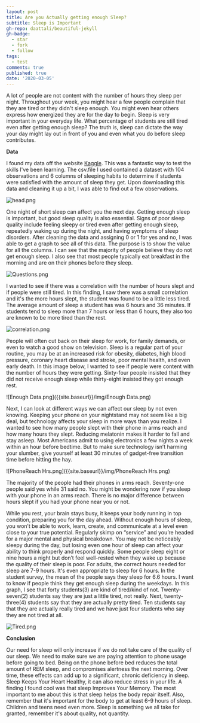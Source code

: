 ```yaml
---
layout: post
title: Are you Actually getting enough Sleep?
subtitle: Sleep is Important
gh-repo: daattali/beautiful-jekyll
gh-badge:
  - star
  - fork
  - follow
tags:
  - test
comments: true
published: true
date: '2020-03-05'
---
```


A lot of people are not content with the number of hours they sleep per night. Throughout your week, you might hear a few people complain that they are tired or they didn't sleep enough. You might even hear others express how energized they are for the day to begin. Sleep is very important in your everyday life. What percentage of students are still tired even after getting enough sleep? The truth is, sleep can dictate the way your day might lay out in front of you and even what you do before sleep contributes. 



**Data**



I found my data off the website [Kaggle](https://www.kaggle.com/mlomuscio/sleepstudypilot). This was a fantastic way to test the skills I've been learning. The csv.file I used contained a dataset with 104 observations and 6 columns of sleeping habits to determine if students were satisfied with the amount of sleep they get. Upon downloading this data and cleaning it up a bit, I was able to find out a few observations. 

![head.png]({{site.baseurl}}/img/head.png)

One night of short sleep can affect you the next day. Getting enough sleep is important, but good sleep quality is also essential. Signs of poor sleep quality include feeling sleepy or tired even after getting enough sleep, repeatedly waking up during the night, and having symptoms of sleep disorders. After cleaning the data and assigning 0 or 1 for yes and no, I was able to get a graph to see all of this data.  The purpose is to show the value for all the columns. I can see that the majority of people believe they do not get enough sleep. I also see that most people typically eat breakfast in the morning and are on their phones before they sleep. 

![Questions.png]({{site.baseurl}}/img/Questions.png)

I wanted to see if there was a correlation with the number of hours slept and if people were still tired. In this finding, I saw there was a small correlation and it's the more hours slept, the student was found to be a little less tired. The average amount of sleep a student has was 6 hours and 36 minutes. If students tend to sleep more than 7 hours or less than 6 hours, they also too are known to be more tired than the rest. 

![correlation.png]({{site.baseurl}}/img/correlation.png)


People will often cut back on their sleep for work, for family demands, or even to watch a good show on television. Sleep is a regular part of your routine, you may be at an increased risk for obesity, diabetes, high blood pressure, coronary heart disease and stroke, poor mental health, and even early death. In this image below, I wanted to see if people were content with the number of hours they were getting. Sixty-four people insisted that they did not receive enough sleep while thirty-eight insisted they got enough rest. 

![Enough Data.png]({{site.baseurl}}/img/Enough Data.png)


Next, I can look at different ways we can affect our sleep by not even knowing. Keeping your phone on your nightstand may not seem like a big deal, but technology affects your sleep in more ways than you realize. I wanted to see how many people slept with their phone in arms reach and how many hours they slept. Reducing melatonin makes it harder to fall and stay asleep. Most Americans admit to using electronics a few nights a week within an hour before bedtime. But to make sure technology isn’t harming your slumber, give yourself at least 30 minutes of gadget-free transition time before hitting the hay.

![PhoneReach Hrs.png]({{site.baseurl}}/img/PhoneReach Hrs.png)

The majority of the people had their phones in arms reach. Seventy-one people said yes while 31 said no. You might be wondering now if you sleep with your phone in an arms reach. There is no major difference between hours slept if you had your phone near you or not. 



While you rest, your brain stays busy, it keeps your body running in top condition, preparing you for the day ahead. Without enough hours of sleep, you won’t be able to work, learn, create, and communicate at a level even close to your true potential. Regularly skimp on “service” and you’re headed for a major mental and physical breakdown. You may not be noticeably sleepy during the day, but losing even one hour of sleep can affect your ability to think properly and respond quickly. Some people sleep eight or nine hours a night but don’t feel well-rested when they wake up because the quality of their sleep is poor. For adults, the correct hours needed for sleep are 7-9 hours. It's even appropriate to sleep for 6 hours. In the student survey, the mean of the people says they sleep for 6.6 hours. I want to know if people think they get enough sleep during the weekdays. In this graph, I see that forty students(3) are kind of tired/kind of not. Twenty-seven(2) students say they are just a little tired, not really. Next, twenty-three(4) students say that they are actually pretty tired. Ten students say that they are actually really tired and we have just four students who say they are not tired at all. 

![Tired.png]({{site.baseurl}}/img/Tired.png)



****Conclusion****

Our need for sleep will only increase if we do not take care of the quality of our sleep. We need to make sure we are paying attention to phone usage before going to bed. Being on the phone before bed reduces the total amount of REM sleep, and compromises alertness the next morning. Over time, these effects can add up to a significant, chronic deficiency in sleep. Sleep Keeps Your Heart Healthy, it can also reduce stress in your life. A finding I found cool was that sleep Improves Your Memory. The most important to me about this is that sleep helps the body repair itself. Also, remember that it's important for the body to get at least 6-9 hours of sleep. Children and teens need even more. Sleep is something we all take for granted, remember it's about quality, not quantity.
